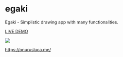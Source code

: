 # egaki
Egaki -  Simplistic drawing app with many functionalities.

<a href="https://egaki.netlify.app/" target=”_blank”>LIVE DEMO</a>

<a href="https://egaki.netlify.app/"><img src="https://www.linkpicture.com/q/egaki.png" type="image"></a>


https://onurusluca.me/
